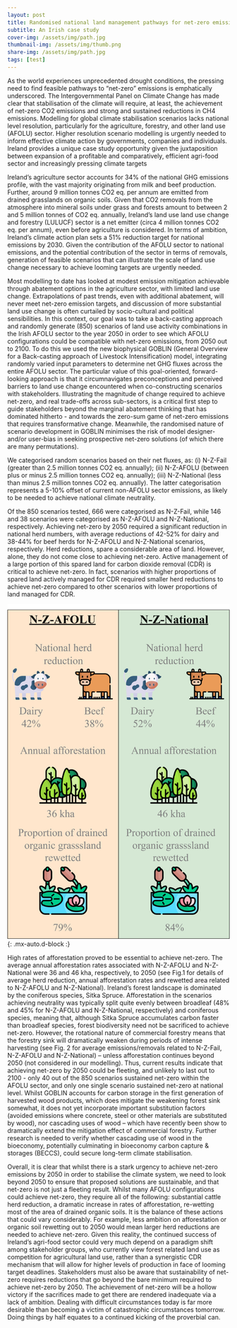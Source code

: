 ```yaml
---
layout: post
title: Randomised national land management pathways for net-zero emissions
subtitle: An Irish case study
cover-img: /assets/img/path.jpg
thumbnail-img: /assets/img/thumb.png
share-img: /assets/img/path.jpg
tags: [test]
---
```


As the world experiences unprecedented drought conditions, the pressing need to find feasible pathways to “net-zero” emissions is emphatically underscored. The Intergovernmental Panel on Climate Change has made clear that stabilisation of the climate will require, at least, the achievement of net-zero CO2 emissions and strong and sustained reductions in CH4 emissions. Modelling for global climate stabilisation scenarios lacks national level resolution, particularly for the agriculture, forestry, and other land use (AFOLU) sector. Higher resolution scenario modelling is urgently needed to inform effective climate action by governments, companies and individuals. Ireland provides a unique case study opportunity given the juxtaposition between expansion of a profitable and comparatively, efficient agri-food sector and increasingly pressing climate targets

Ireland’s agriculture sector accounts for 34% of the national GHG emissions profile, with the vast majority originating from milk and beef production. Further, around 9 million tonnes CO2 eq. per annum are emitted from drained grasslands on organic soils. Given that CO2 removals from the atmosphere into mineral soils under grass and forests amount to between 2 and 5 million tonnes of CO2 eq. annually, Ireland’s land use land use change and forestry (LULUCF) sector is a net emitter (circa 4 million tonnes CO2 eq. per annum), even before agriculture is considered. In terms of ambition, Ireland’s climate action plan sets a 51% reduction target for national emissions by 2030. Given the contribution of the AFOLU sector to national emissions, and the potential contribution of the sector in terms of removals, generation of feasible scenarios that can illustrate the scale of land use change necessary to achieve looming targets are urgently needed.  

Most modelling to date has looked at modest emission mitigation achievable through abatement options in the agriculture sector, with limited land use change. Extrapolations of past trends, even with additional abatement, will never meet net-zero emission targets, and discussion of more substantial land use change is often curtailed by socio-cultural and political sensibilities. In this context, our goal was to take a back-casting approach and randomly generate (850) scenarios of land use activity combinations in the Irish AFOLU sector to the year 2050 in order to see which AFOLU configurations could be compatible with net-zero emissions, from 2050 out to 2100. To do this we used the new biophysical GOBLIN (General Overview for a Back-casting approach of Livestock Intensification) model, integrating randomly varied input parameters to determine net GHG fluxes across the entire AFOLU sector. The particular value of this goal-oriented, forward-looking approach is that it circumnavigates preconceptions and perceived barriers to land use change encountered when co-constructing scenarios with stakeholders. Illustrating the magnitude of change required to achieve net-zero, and real trade-offs across sub-sectors, is a critical first step to guide stakeholders beyond the marginal abatement thinking that has dominated hitherto - and towards the zero-sum game of net-zero emissions that requires transformative change. Meanwhile, the randomised nature of scenario development in GOBLIN minimises the risk of model designer- and/or user-bias in seeking prospective net-zero solutions (of which there are many permutations).    

We categorised random scenarios based on their net fluxes, as: (i) N-Z-Fail (greater than 2.5 million tonnes CO2 eq. annually); (ii) N-Z-AFOLU (between plus or minus 2.5 million tonnes CO2 eq. annually); (iii) N-Z-National (less than minus 2.5 million tonnes CO2 eq. annually). The latter categorisation represents a 5-10% offset of current non-AFOLU sector emissions, as likely to be needed to achieve national climate neutrality.  

Of the 850 scenarios tested, 666 were categorised as N-Z-Fail, while 146 and 38 scenarios were categorised as N-Z-AFOLU and N-Z-National, respectively. Achieving net-zero by 2050 required a significant reduction in national herd numbers, with average reductions of 42-52% for dairy and 38-44% for beef herds for  N-Z-AFOLU and N-Z-National scenarios, respectively. Herd reductions, spare a considerable area of land. However, alone, they do not come close to achieving net-zero. Active management of a large portion of this spared land for carbon dioxide removal (CDR) is critical to achieve net-zero. In fact, scenarios with higher proportions of spared land actively managed for CDR required smaller herd reductions to achieve net-zero compared to other scenarios with lower proportions of land managed for CDR.

![Figure1](../assets/img/infographic_final.png){: .mx-auto.d-block :}

High rates of afforestation proved to be essential to achieve net-zero. The average annual afforestation rates associated with N-Z-AFOLU and N-Z-National were 36 and 46 kha, respectively, to 2050 (see Fig.1 for details of average herd reduction, annual afforestation rates and rewetted area related to N-Z-AFOLU and N-Z-National). Ireland’s forest landscape is dominated by the coniferous species, Sitka Spruce. Afforestation in the scenarios achieving neutrality was typically split quite evenly between broadleaf (48% and 45% for N-Z-AFOLU and N-Z-National, respectively) and coniferous species, meaning that, although Sitka Spruce accumulates carbon faster than broadleaf species, forest biodiversity need not be sacrificed to achieve net-zero. However, the rotational nature of commercial forestry means that the forestry sink will dramatically weaken during periods of intense harvesting (see Fig. 2 for average emissions/removals related to N-Z-Fail, N-Z-AFOLU and N-Z-National) – unless afforestation continues beyond 2050 (not considered in our modelling). Thus, current results indicate that achieving net-zero by 2050 could be fleeting, and unlikely to last out to 2100 - only 40 out of the 850 scenarios sustained net-zero within the AFOLU sector, and only one single scenario sustained net-zero at national level. Whilst GOBLIN accounts for carbon storage in the first generation of harvested wood products, which does mitigate the weakening forest sink somewhat, it does not yet incorporate important substitution factors (avoided emissions where concrete, steel or other materials are substituted by wood), nor cascading uses of wood – which have recently been show to dramatically extend the mitigation effect of commercial forestry. Further research is needed to verify whether cascading use of wood in the bioeconomy, potentially culminating in bioeconomy carbon capture & storages (BECCS), could secure long-term climate stabilisation.

Overall, it is clear  that whilst there is a stark urgency to achieve net-zero emissions by 2050 in order to stabilise the climate system, we need to look beyond 2050 to ensure that proposed solutions are sustainable, and that net-zero is not just a fleeting result. Whilst many AFOLU configurations could achieve net-zero, they require all of the following: substantial cattle herd reduction, a dramatic increase in rates of afforestation, re-wetting most of the area of drained organic soils. It is the balance of these actions that could vary considerably. For example, less ambition on afforestation or organic soil rewetting out to 2050 would mean larger herd reductions are needed to achieve net-zero. Given this reality, the continued success of Ireland’s agri-food sector could very much depend on a paradigm shift among stakeholder groups, who currently view forest related land use as competition for agricultural land use, rather than a synergistic CDR mechanism that will allow for higher levels of production in face of looming target deadlines. Stakeholders must also be aware that sustainability of net-zero requires reductions that go beyond the bare minimum required to achieve net-zero by 2050. The achievement of net-zero will be a hollow victory if the sacrifices made to get there are rendered inadequate via a lack of ambition. Dealing with difficult circumstances today is far more desirable than becoming a victim of catastrophic circumstances tomorrow. Doing things by half equates to a continued kicking of the proverbial can.
